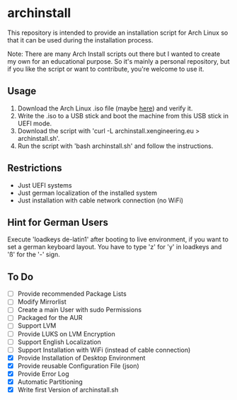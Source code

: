 

# archinstall

This repository is intended to provide an installation script for Arch Linux so that it can be used during the installation process.

Note: There are many Arch Install scripts out there but I wanted to create my own for an educational purpose. So it's mainly a personal repository, but if you like the script or want to contribute, you're welcome to use it.


## Usage

1. Download the Arch Linux .iso file (maybe [here](http://ftp.halifax.rwth-aachen.de/archlinux/iso/2019.11.01/)) and verify it.
2. Write the .iso to a USB stick and boot the machine from this USB stick in UEFI mode.
3. Download the script with 'curl -L archinstall.xengineering.eu > archinstall.sh'.
4. Run the script with 'bash archinstall.sh' and follow the instructions.


## Restrictions

- Just UEFI systems
- Just german localization of the installed system
- Just installation with cable network connection (no WiFi)


## Hint for German Users

Execute 'loadkeys de-latin1' after booting to live environment, if you want to set a german keyboard layout. You have to type 'z' for 'y' in loadkeys and 'ß' for the '-' sign.


## To Do

- [ ] Provide recommended Package Lists
- [ ] Modify Mirrorlist
- [ ] Create a main User with sudo Permissions
- [ ] Packaged for the AUR
- [ ] Support LVM
- [ ] Provide LUKS on LVM Encryption
- [ ] Support English Localization
- [ ] Support Installation with WiFi (instead of cable connection)
- [x] Provide Installation of Desktop Environment
- [x] Provide reusable Configuration File (json)
- [x] Provide Error Log
- [x] Automatic Partitioning
- [x] Write first Version of archinstall.sh
